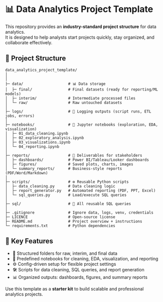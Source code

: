# 📊 Data Analytics Project Template  

This repository provides an **industry-standard project structure** for data analytics.  
It is designed to help analysts start projects quickly, stay organized, and collaborate effectively.  

## 📂 Project Structure
```
data_analytics_project_template/
│
│
├─ data/                    # 📊 Data storage
│  ├─ final/                # Final datasets (ready for reporting/ML models)
│  ├─ interim/              # Intermediate processed files
│  └─ raw/                  # Raw untouched datasets
│
├─ logs/                    # 📝 Logging outputs (script runs, ETL jobs, errors)
│
├─ notebooks/               # 📒 Jupyter notebooks (exploration, EDA, visualization)
│  ├─ 01_data_cleaning.ipynb
│  ├─ 02_exploratory_analysis.ipynb
│  ├─ 03_visualizations.ipynb
│  └─ 04_reporting.ipynb
│
├─ reports/                 # 📑 Deliverables for stakeholders
│  ├─ dashboards/           # Power BI/Tableau/Looker dashboards
│  ├─ figures/              # Saved plots, charts, images
│  └─ summary_reports/      # Business-style reports (PDF/Word/Markdown)
│
├─ scripts/                 # ⚙️ Reusable Python scripts
│  ├─ data_cleaning.py      # Data cleaning logic
│  ├─ report_generator.py   # Automated reporting (PDF, PPT, Excel)
│  └─ sql_queries.py        # Load/execute SQL queries
│
├─ sql/                     # 💾 All reusable SQL queries
│
├─ .gitignore               # Ignore data, logs, venv, credentials
├─ LICENCE                  # Open-source license
├─ README.md                # Project overview + instructions
└─ requirements.txt         # Python dependencies
```

## 🔑 Key Features  
- 📂 Structured folders for raw, interim, and final data  
- 📝 Predefined notebooks for cleaning, EDA, visualization, and reporting  
- ⚙️ Config-driven setup for flexible project settings  
- 🛠️ Scripts for data cleaning, SQL queries, and report generation  
- 📊 Organized outputs: dashboards, figures, and summary reports  

Use this template as a **starter kit** to build scalable and professional analytics projects.
